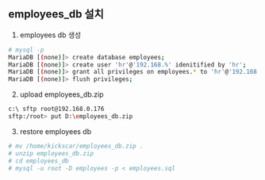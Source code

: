 ## employees_db 설치
1. employees db 생성
```sh
# mysql -p
MariaDB [(none)]> create database employees;
MariaDB [(none)]> create user 'hr'@'192.168.%' idenitified by 'hr';
MariaDB [(none)]> grant all privileges on employees.* to 'hr'@'192.168.%';
MariaDB [(none)]> flush privileges;
```

2. upload employees_db.zip
```sh
c:\ sftp root@192.168.0.176
sftp:/root> put D:\employees_db.zip
```

3. restore employees db
```sh
# mv /home/kickscar/employees_db.zip .
# unzip employees_db.zip
# cd employees_db
# mysql -u root -D employees -p < employees.sql
```

    
